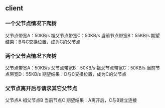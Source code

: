 ## client
### 一个父节点情况下爬树 
父节点带宽A：50KB/s
祖父节点带宽C：50KB/s
当前节点带宽B：55KB/s
期望结果：B与C交换位置，成为C的父节点

### 两个父节点情况下爬树 
父节点带宽A：50KB/s
父节点带宽B：50KB/s
祖父节点带宽C：50KB/s
当前节点带宽D：55KB/s
期望结果：D与C交换位置，成为C的父节点

### 父节点离开后与请求其它父节点
父节点A
祖父节点B
当前节点C
期望结果：A离开后，C与B建立连接